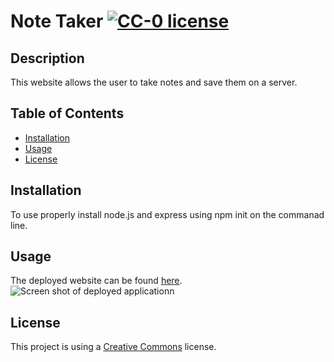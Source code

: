 # Note Taker [![CC-0 license](https://img.shields.io/badge/License-CC--0-blue.svg)](https://creativecommons.org/licenses/by-nd/4.0)

## Description
This website allows the user to take notes and save them on a server.

## Table of Contents
- [Installation](#Installation)
- [Usage](#Usage)
- [License](#License)

## Installation
To use properly install node.js and express using npm init on the commanad line.

## Usage
The deployed website can be found [here](https://blooming-anchorage-66352.herokuapp.com/notes).
![Screen shot of deployed applicationn](https://user-images.githubusercontent.com/42618949/130307677-e84cfcc6-b3dd-417b-a960-5820ef37fd9e.png "Note Taker")

## License
This project is using a [Creative Commons](https://choosealicense.com/licenses/cc0-1.0/) license.   
